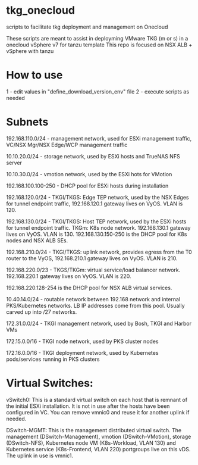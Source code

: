 # tkg_onecloud
scripts to facilitate tkg deployment and management on Onecloud 

These scripts are meant to assist in deployming VMware TKG (m or s) in a onecloud vSphere v7 for tanzu template
This repo is focused on NSX ALB + vSphere with tanzu

# How to use

1 - edit values in "define_download_version_env" file 
2 - execute scripts as needed


# Subnets

192.168.110.0/24 - management network, used for ESXi management traffic, VC/NSX Mgr/NSX Edge/WCP management traffic

10.10.20.0/24 - storage network, used by ESXi hosts and TrueNAS NFS server

10.10.30.0/24 - vmotion network, used by the ESXi hots for VMotion

192.168.100.100-250 - DHCP pool for ESXi hosts during installation

192.168.120.0/24 - TKGI/TKGS: Edge TEP network, used by the NSX Edges for tunnel endpoint traffic, 192.168.120.1 gateway lives on VyOS. VLAN is 120.

192.168.130.0/24 - TKGI/TKGS: Host TEP network, used by the ESXi hosts for tunnel endpoint traffic. TKGm: K8s node network. 192.168.130.1 gateway lives on VyOS. 
VLAN is 130. 192.168.130.150-250 is the DHCP pool for K8s nodes and NSX ALB SEs.

192.168.210.0/24 - TKGI/TKGS: uplink network, provides egress from the T0 router to the VyOS, 192.168.210.1 gateway lives on VyOS. VLAN is 210.

192.168.220.0/23 - TKGS/TKGm: virtual service/load balancer network.  192.168.220.1 gateway lives on VyOS. VLAN is 220.

192.168.220.128-254 is the DHCP pool for NSX ALB virtual services.

10.40.14.0/24 - routable network between 192.168 network and internal PKS/Kubernetes networks. LB IP addresses come from this pool. Usually carved up into /27 networks.

172.31.0.0/24 - TKGI management network, used by Bosh, TKGI and Harbor VMs

172.15.0.0/16 - TKGI node network, used by PKS cluster nodes

172.16.0.0/16 - TKGI deployment network, used by Kubernetes pods/services running in PKS clusters


# Virtual Switches:

vSwitch0: This is a standard virtual switch on each host that is remnant of the initial ESXi installation. It is not in use after the hosts have been configured in VC. You can remove vmnic0 and reuse it for another uplink if needed.

DSwitch-MGMT: This is the management distributed virtual switch. The management (DSwitch-Management), vmotion (DSwitch-VMotion), storage (DSwitch-NFS), Kubernetes node VM (K8s-Workload, VLAN 130) and Kubernetes service (K8s-Frontend, VLAN 220) portgroups live on this vDS. The uplink in use is vmnic1.